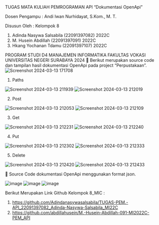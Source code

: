 TUGAS MATA KULIAH PEMROGRAMAN API
“Dokumentasi OpenApi”


Dosen Pengampu :
Andi Iwan Nurhidayat, S.Kom., M. T.

Disusun Oleh :
Kelompok 8

1. Adinda Nasywa Salsabila	(22091397082)	2022C
2. M. Husein Abdillah	(22091397091)	2022C
3. Hkang Yochanan Tdamu	(22091397107)	2022C



PROGRAM STUDI D4 MANAJEMEN INFORMATIKA
FAKULTAS VOKASI
UNIVERSITAS NEGERI SURABAYA
2024
	Berikut merupakan source code dan tampilan hasil dokumentasi OpenApi pada project “Perpustakaan”.
![Screenshot 2024-03-13 171708](https://github.com/abdillahusein/M.-Husein-Abdillah-091-MI2022C-PEM_API/assets/124503163/5c87dfc0-ac5d-4b83-a97d-768c47d05c54)
1.	Paths 

![Screenshot 2024-03-13 211939](https://github.com/abdillahusein/M.-Husein-Abdillah-091-MI2022C-PEM_API/assets/124503163/1b7efc5d-aac9-466d-9128-8301221f99c7)
![Screenshot 2024-03-13 212019](https://github.com/abdillahusein/M.-Husein-Abdillah-091-MI2022C-PEM_API/assets/124503163/0574a82c-deea-489b-8532-612596f7cbac)
 

 


2.	Post 

 
![Screenshot 2024-03-13 212053](https://github.com/abdillahusein/M.-Husein-Abdillah-091-MI2022C-PEM_API/assets/124503163/917173f4-83b1-4a0c-aa3f-308dcaf586fb)
![Screenshot 2024-03-13 212109](https://github.com/abdillahusein/M.-Husein-Abdillah-091-MI2022C-PEM_API/assets/124503163/d012de49-03e3-4aa0-9d18-b0b85439ad02)


 


3.	Get

 
![Screenshot 2024-03-13 212231](https://github.com/abdillahusein/M.-Husein-Abdillah-091-MI2022C-PEM_API/assets/124503163/22332822-9c0b-457c-b9d0-62ef6b37e13a)
![Screenshot 2024-03-13 212240](https://github.com/abdillahusein/M.-Husein-Abdillah-091-MI2022C-PEM_API/assets/124503163/e0a886fe-a464-4f03-a768-1c1a13021d1f)

 


4.	Put 

 ![Screenshot 2024-03-13 212302](https://github.com/abdillahusein/M.-Husein-Abdillah-091-MI2022C-PEM_API/assets/124503163/7bc72189-0119-4908-b78f-afc88c13ba57)
![Screenshot 2024-03-13 212333](https://github.com/abdillahusein/M.-Husein-Abdillah-091-MI2022C-PEM_API/assets/124503163/0cb2175a-f54c-43a2-9a9d-2cf32ef28dfa)


 


5.	Delete 

 ![Screenshot 2024-03-13 212420](https://github.com/abdillahusein/M.-Husein-Abdillah-091-MI2022C-PEM_API/assets/124503163/ef1c596d-4620-480e-8dcf-d20675b3ec10)
![Screenshot 2024-03-13 212433](https://github.com/abdillahusein/M.-Husein-Abdillah-091-MI2022C-PEM_API/assets/124503163/945dbfd4-75c5-43b2-a478-c3fd6fb4af6f)

 

	Source Code dokumentasi OpenApi menggunakan format json.

 ![image](https://github.com/abdillahusein/M.-Husein-Abdillah-091-MI2022C-PEM_API/assets/124503163/78110230-1b53-4297-98d9-15e73e8dcba7)
![image](https://github.com/abdillahusein/M.-Husein-Abdillah-091-MI2022C-PEM_API/assets/124503163/9c2232f8-edbd-42d4-b24a-2421840d9cb2)
![image](https://github.com/abdillahusein/M.-Husein-Abdillah-091-MI2022C-PEM_API/assets/124503163/f8f8cea4-38a8-40f3-b773-f71d71b16c5e)

Berikut Merupakan Link Github Kelompok 8_MIC : 
1. https://github.com/Adindanasywasalsabila/TUGAS-PEM.-API_22091397082_Adinda-Nasywa-Salsabila_MI22C
2. https://github.com/abdillahusein/M.-Husein-Abdillah-091-MI2022C-PEM_API


 

 

 

 
 
